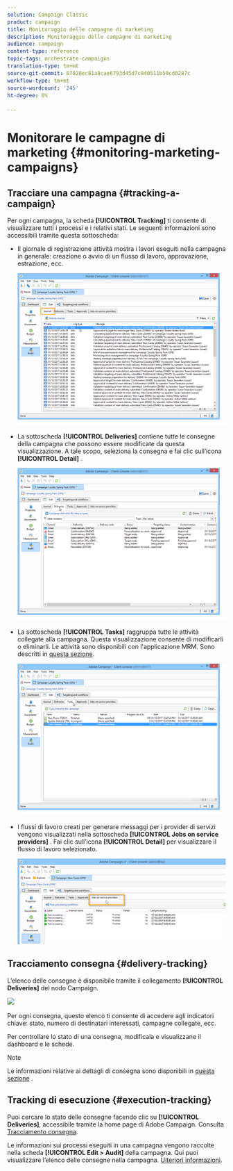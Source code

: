 ```yaml
---
solution: Campaign Classic
product: campaign
title: Monitoraggio delle campagne di marketing
description: Monitoraggio delle campagne di marketing
audience: campaign
content-type: reference
topic-tags: orchestrate-campaigns
translation-type: tm+mt
source-git-commit: 87028ec81a8cae6793d45d7c840511b59cd0287c
workflow-type: tm+mt
source-wordcount: '245'
ht-degree: 0%

---
```



# Monitorare le campagne di marketing {#monitoring-marketing-campaigns}

## Tracciare una campagna {#tracking-a-campaign}

Per ogni campagna, la scheda **[!UICONTROL Tracking]** ti consente di visualizzare tutti i processi e i relativi stati. Le seguenti informazioni sono accessibili tramite questa sottoscheda:

* Il giornale di registrazione attività mostra i lavori eseguiti nella campagna in generale: creazione o avvio di un flusso di lavoro, approvazione, estrazione, ecc.

   ![](assets/s_ncs_user_op_edit_exe_tab_a.png)

* La sottoscheda **[!UICONTROL Deliveries]** contiene tutte le consegne della campagna che possono essere modificate da questa visualizzazione. A tale scopo, seleziona la consegna e fai clic sull’icona **[!UICONTROL Detail]** .

   ![](assets/s_ncs_user_op_edit_exe_tab_b.png)

* La sottoscheda **[!UICONTROL Tasks]** raggruppa tutte le attività collegate alla campagna. Questa visualizzazione consente di modificarli o eliminarli. Le attività sono disponibili con l&#39;applicazione MRM. Sono descritti in [questa sezione](../../campaign/using/creating-and-managing-tasks.md).

   ![](assets/s_ncs_user_op_edit_exe_tab_e.png)

* I flussi di lavoro creati per generare messaggi per i provider di servizi vengono visualizzati nella sottoscheda **[!UICONTROL Jobs on service providers]** . Fai clic sull’icona **[!UICONTROL Detail]** per visualizzare il flusso di lavoro selezionato.

   ![](assets/s_ncs_user_op_edit_exe_tab_d.png)

## Tracciamento consegna {#delivery-tracking}

L’elenco delle consegne è disponibile tramite il collegamento **[!UICONTROL Deliveries]** del nodo Campaign.

![](assets/s_ncs_user_op_del_state_from_homepage.png)

Per ogni consegna, questo elenco ti consente di accedere agli indicatori chiave: stato, numero di destinatari interessati, campagne collegate, ecc.

Per controllare lo stato di una consegna, modificala e visualizzane il dashboard e le schede.

>[!NOTE]
>
>Le informazioni relative ai dettagli di consegna sono disponibili in [questa sezione](../../delivery/using/about-message-tracking.md) .

## Tracking di esecuzione {#execution-tracking}

Puoi cercare lo stato delle consegne facendo clic su **[!UICONTROL Deliveries]**, accessibile tramite la home page di Adobe Campaign. Consulta [Tracciamento consegna](#delivery-tracking).

Le informazioni sui processi eseguiti in una campagna vengono raccolte nella scheda **[!UICONTROL Edit > Audit]** della campagna. Qui puoi visualizzare l’elenco delle consegne nella campagna. [Ulteriori informazioni](#tracking-a-campaign).

